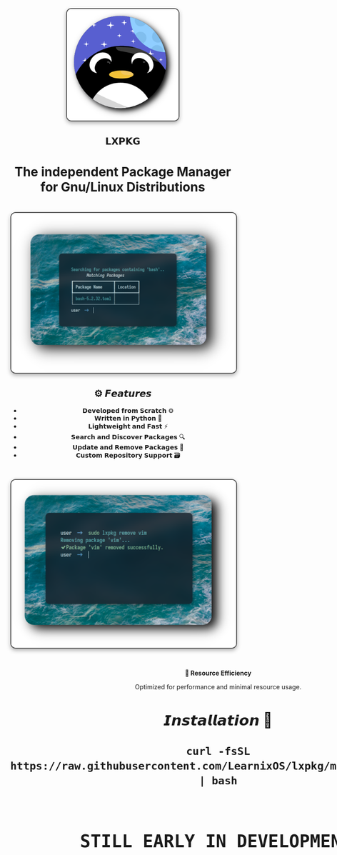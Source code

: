 <div align="center">


<img src="https://raw.githubusercontent.com/LearnixOS/learnixos.github.io/refs/heads/main/assets/images/logo.png" align="center" alt=" Preview" width="250" style="display: block; margin: 32px auto; border: 2px solid #555; border-radius: 12px; box-shadow: 0 4px 10px rgba(0, 0, 0, 0.3);">

<div align="center">
      
## 𝗟𝗫𝗣𝗞𝗚
# The independent Package Manager for Gnu/Linux Distributions


<h1>
      <img src="showcase/1.png" align="center" alt="Preview" width="750" style="display: block; margin: 32px auto; border: 2px solid #555; border-radius: 12px; box-shadow: 0 4px 10px rgba(0, 0, 0, 0.3);">
</div>
</div> 

<div align="center">

## ⚙️ 𝙁𝙚𝙖𝙩𝙪𝙧𝙚𝙨

  -  𝗗𝗲𝘃𝗲𝗹𝗼𝗽𝗲𝗱 𝗳𝗿𝗼𝗺 𝗦𝗰𝗿𝗮𝘁𝗰𝗵 ⚙️
- 𝗪𝗿𝗶𝘁𝘁𝗲𝗻 𝗶𝗻 𝗣𝘆𝘁𝗵𝗼𝗻 🐍
 -   𝗟𝗶𝗴𝗵𝘁𝘄𝗲𝗶𝗴𝗵𝘁 𝗮𝗻𝗱 𝗙𝗮𝘀𝘁 ⚡
  -  𝗦𝗲𝗮𝗿𝗰𝗵 𝗮𝗻𝗱 𝗗𝗶𝘀𝗰𝗼𝘃𝗲𝗿 𝗣𝗮𝗰𝗸𝗮𝗴𝗲𝘀 🔍
  -  𝗨𝗽𝗱𝗮𝘁𝗲 𝗮𝗻𝗱 𝗥𝗲𝗺𝗼𝘃𝗲 𝗣𝗮𝗰𝗸𝗮𝗴𝗲𝘀 🔄
  -  𝗖𝘂𝘀𝘁𝗼𝗺 𝗥𝗲𝗽𝗼𝘀𝗶𝘁𝗼𝗿𝘆 𝗦𝘂𝗽𝗽𝗼𝗿𝘁 🗃️



<h1>
      <img src="showcase/2.png" align="center" alt=" Preview" width="670" style="display: block; margin: 32px auto; border: 2px solid #555; border-radius: 12px; box-shadow: 0 4px 10px rgba(0, 0, 0, 0.3);">
</div>
</div> 

<div align="center">


<div style="display: flex; align-items: center; margin-bottom: 40px;">
  <div style="flex: 1; padding-right: 20px;">
    <p><strong>🚀 Resource Efficiency</strong></p>
    <p>Optimized for performance and minimal resource usage.</p>
<h1>
  
<div align="center">

### 𝙄𝙣𝙨𝙩𝙖𝙡𝙡𝙖𝙩𝙞𝙤𝙣 🍃

```
curl -fsSL https://raw.githubusercontent.com/LearnixOS/lxpkg/main/install.sh | bash
```




# ‎ <sup><sub><samp>STILL EARLY IN DEVELOPMENT!</samp></sub></sup>

